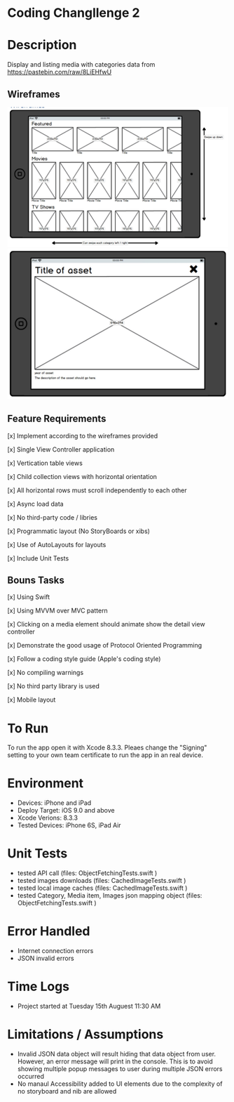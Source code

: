 # Coding Changllenge 2
# Description
Display and listing media with categories data from https://pastebin.com/raw/8LiEHfwU

## Wireframes
![Wireframe 1](Wireframes/1.jpg)
![Wireframe 2](Wireframes/2.jpg)

## Feature Requirements
[x] Implement according to the wireframes provided

[x] Single View Controller application

[x] Vertication table views

[x] Child collection views with horizontal orientation

[x] All horizontal rows must scroll independently to each other

[x] Async load data

[x] No third-party code / libries

[x] Programmatic layout (No StoryBoards or xibs)

[x] Use of AutoLayouts for layouts

[x] Include Unit Tests

## Bouns Tasks
[x] Using Swift

[x] Using MVVM over MVC pattern

[x] Clicking on a media element should animate show the detail view controller

[x] Demonstrate the good usage of Protocol Oriented Programming 

[x] Follow a coding style guide (Apple's coding style)

[x] No compiling warnings

[x] No third party library is used

[x] Mobile layout

# To Run
To run the app open it with Xcode 8.3.3. Pleaes change the "Signing" setting to your own team certificate to run the app in an real device.

# Environment
* Devices: iPhone and iPad
* Deploy Target: iOS 9.0 and above
* Xcode Verions: 8.3.3
* Tested Devices: iPhone 6S, iPad Air

# Unit Tests
* tested API call (files: ObjectFetchingTests.swift )
* tested images downloads  (files: CachedImageTests.swift )
* tested local image caches (files: CachedImageTests.swift )
* tested Category, Media item, Images json mapping object (files: ObjectFetchingTests.swift )

# Error Handled
* Internet connection errors
* JSON invalid errors

# Time Logs
* Project started at Tuesday 15th Auguest 11:30 AM

# Limitations / Assumptions
* Invalid JSON data object will result hiding that data object from user. However, an error message will print in the console. This is to avoid showing multiple popup messages to user during multiple JSON errors occurred
* No manaul Accessibility added to UI elements due to the complexity of no storyboard and nib are allowed